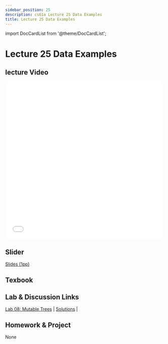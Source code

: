 ```yaml
---
sidebar_position: 25
description: cs61a Lecture 25 Data Examples
title: Lecture 25 Data Examples
---
```


import DocCardList from '@theme/DocCardList';


# Lecture 25 Data Examples
## lecture Video

<iframe src="//player.bilibili.com/player.html?aid=277746636&bvid=BV17c411f78k&cid=1311465503&p=1&high_quality=1&danmaku=0" scrolling="no" border="0" frameborder="no" framespacing="0" allowfullscreen="true" allowfullscreen="allowfullscreen" width="100%" height="500" scrolling="no" frameborder="0" sandbox="allow-top-navigation allow-same-origin allow-forms allow-scripts"> </iframe>

## Slider
[Slides (1pp)](/resource/cs61a/25-Data_Examples_1pp.pdf)
## Texbook


## Lab & Discussion Links
[Lab 08: Mutable Trees](../lab/lab08.md) | [Solutions](../lab/sol-lab08.md) | 

## Homework & Project
None


<DocCardList />

